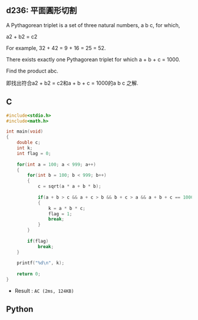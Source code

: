 ## d236: 平面圓形切割
A Pythagorean triplet is a set of three natural numbers, a  b  c, for which,

a2 + b2 = c2

For example, 32 + 42 = 9 + 16 = 25 = 52.

There exists exactly one Pythagorean triplet for which a + b + c = 1000.

Find the product abc.

即找出符合a2 + b2 = c2和a + b + c = 1000的a b c 之解.

## C
```C
#include<stdio.h>
#include<math.h>

int main(void)
{
	double c;
	int k;
	int flag = 0;
	
	for(int a = 100; a < 999; a++)
	{
		for(int b = 100; b < 999; b++)
		{
			c = sqrt(a * a + b * b);
			
			if(a + b > c && a + c > b && b + c > a && a + b + c == 1000)
			{
				k = a * b * c;
				flag = 1;
				break;	
			}
		}
		
		if(flag)
			break;
	}
	
	printf("%d\n", k);
	
	return 0;
}
```
 * Result : `AC (2ms, 124KB)`

## Python
